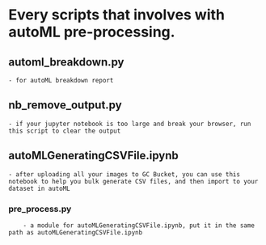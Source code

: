 # Every scripts that involves with autoML pre-processing.

## automl_breakdown.py
    - for autoML breakdown report

## nb_remove_output.py
    - if your jupyter notebook is too large and break your browser, run this script to clear the output

## autoMLGeneratingCSVFile.ipynb
    - after uploading all your images to GC Bucket, you can use this notebook to help you bulk generate CSV files, and then import to your dataset in autoML
### pre_process.py
        - a module for autoMLGeneratingCSVFile.ipynb, put it in the same path as autoMLGeneratingCSVFile.ipynb
